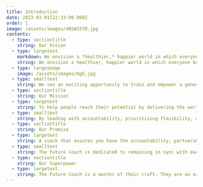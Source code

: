 ```yaml
---
title: Introduction
date: 2023-01-01T22:33:00.000Z
order: 1
image: /assets/images/4N3A5570.jpg
contents:
  - type: sectiontitle
    string: Our Vision
  - type: largetext
    markdown: We envision a *healthier,* happier world in which everyone benefits from personalized coaching.
    string: We envision a healthier, happier world in which everyone benefits from personalized coaching.
  - type: largeimage
    image: /assets/images/bg5.jpg
  - type: smalltext
    string: We see an exciting opportunity to train and empower a generation of expert coaches to expand their reach and partner with people across the globe. Within these partnerships, people will find the expertise and support they need to make lasting improvements to their health and well-being.
  - type: sectiontitle
    string: Our Mission
  - type: largetext
    string: To help people reach their potential by delivering the world’s best coaching experience at scale.
  - type: smalltext
    string: By leading with accountability, prioritizing flexibility, and owning the research and planning required to design effective and achievable workout routines, we can partner with anyone to remove barriers, build sustainable habits, and achieve life-changing results.
  - type: sectiontitle
    string: Our Promise
  - type: largetext
    string: A coach that ensures you have the accountability, partnership, and support you need to unlock the life-changing benefits of personalized programming.
  - type: smalltext
    string: The Future Coach is dedicated to remaining in sync with each client; they are proactive, resourceful, and seek feedback to ensure that each client always has what they need to achieve success.
  - type: sectiontitle
    string: Our Superpower
  - type: largetext
    string: The Future Coach is a master of their craft. They are an expert programmer, a dedicated and empathetic partner, and they actively go above and beyond to deliver value. For each client, they build a personalized path that incorporates Future’s innovative tools to enhance the experience at every stage.
---
```

